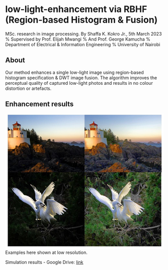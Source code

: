 # low-light-enhancement via RBHF (Region-based Histogram & Fusion)
MSc. research in image processing.
By Shaffa K. Kokro Jr., 5th March 2023
% Supervised by Prof. Elijah Mwangi 
% And Prof. George Kamucha
% Department of Electrical & Information Engineering
% University of Nairobi

## About
Our method enhances a single low-light image using region-based histogram specification & DWT image fusion. 
The algorithm improves the perceptual quality of captured low-light photos and results in no colour distortion or artefacts.

## Enhancement results
<img src="samp1.JPG" width="800">
Examples here shown at low resolution.

Simulation results - Google Drive:
[link](https://drive.google.com/drive/folders/1Cb5LBf3JiBvwkq_5pr3VF-105Ez56MoO?usp=sharing)
